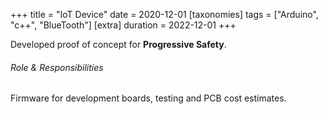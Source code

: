 +++
title = "IoT Device"
date = 2020-12-01
[taxonomies]
tags = ["Arduino", "c++", "BlueTooth"]
[extra]
duration = 2022-12-01
+++

Developed proof of concept for **Progressive Safety**.

###### Role & Responsibilities
Firmware for development boards, testing and PCB cost estimates.